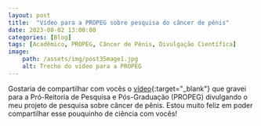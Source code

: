 ```yaml
---
layout: post
title:  "Vídeo para a PROPEG sobre pesquisa do câncer de pênis"
date: 2023-08-02 13:00:00
categories: [Blog]
tags: [Acadêmico, PROPEG, Câncer de Pênis, Divulgação Científica]
image: 
    path: /assets/img/post35mage1.jpg
    alt: Trecho do vídeo para a PROPEG
---
```


Gostaria de compartilhar com vocês o [vídeo](https://www.instagram.com/p/Cvcd3SjuY0o/){:target="_blank"} que gravei para a Pró-Reitoria de Pesquisa e Pós-Graduação (PROPEG) divulgando o meu projeto de pesquisa sobre câncer de pênis. Estou muito feliz em poder compartilhar esse pouquinho de ciência com vocês!
